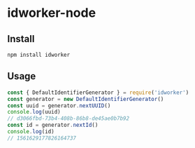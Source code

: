 # idworker-node

## Install

```shell
npm install idworker
```

## Usage

```javascript
const { DefaultIdentifierGenerator } = require('idworker')
const generator = new DefaultIdentifierGenerator()
const uuid = generator.nextUUID()
console.log(uuid)
// d3066fbd-73b4-408b-86b8-de45ae0b7b92
const id = generator.nextId()
console.log(id)
// 1561629177826164737
```
